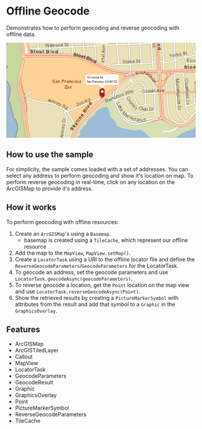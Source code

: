 <h1>Offline Geocode</h1>

<p>Demonstrates how to perform geocoding and reverse geocoding with offline data.</p>

<p><img src="OfflineGeocode.png"/></p>

<h2>How to use the sample</h2>

<p>For simplicity, the sample comes loaded with a set of addresses. You can select any address to perform geocoding and show it's location on map. To perform reverse geocoding in real-time, click on any location on the ArcGISMap to provide it's address.</p>

<h2>How it works</h2>

<p>To perform geocoding with offline resources:</p>

<ol>
    <li>Create an <code>ArcGISMap</code>'s using a <code>Basemap</code>.
        <ul><li>basemap is created using a <code>TileCache</code>, which represent our offline resource</li></ul></li>
    <li>Add the map to the <code>MapView</code>, <code>MapView.setMap()</code>. </li>
    <li>Create a <code>LocatorTask</code> using a URI to the offline locator file and define the <code>ReverseGeocodeParameters</code>/<code>GeocodeParameters</code> for  the LocatorTask.</li>
    <li>To geocode an address, set the geocode parameters and use <code>LocatorTask.geocodeAsync(geocodeParameters)</code>.</li>
    <li>To reverse geocode a location, get the <code>Point</code> location on the map view and use <code>LocatorTask.reverseGeocodeAsync(Point)</code>.</li>
    <li>Show the retrieved results by creating a <code>PictureMarkerSymbol</code> with attributes from the result and add that symbol to a <code>Graphic</code>  in the <code>GraphicsOverlay</code>.</li>
</ol>

<h2>Features</h2>

<ul>
    <li>ArcGISMap</li>
    <li>ArcGISTiledLayer</li>
    <li>Callout</li>
    <li>MapView</li>
    <li>LocatorTask </li>
    <li>GeocodeParameters</li>
    <li>GeocodeResult</li>
    <li>Graphic</li>
    <li>GraphicsOverlay</li>
    <li>Point</li>
    <li>PictureMarkerSymbol</li>
    <li>ReverseGeocodeParameters</li>
    <li>TileCache</li>
</ul>



